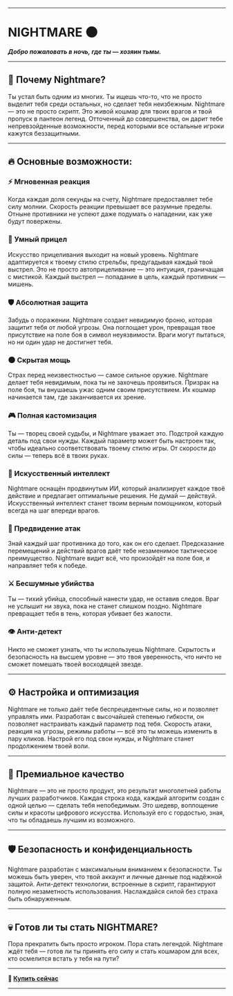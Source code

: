 
---

# **NIGHTMARE** 🌑

**_Добро пожаловать в ночь, где ты — хозяин тьмы._**

---

## **🌌 Почему Nightmare?**

Ты устал быть одним из многих. Ты ищешь что-то, что не просто выделит тебя среди остальных, но сделает тебя неизбежным. Nightmare — это не просто скрипт. Это живой кошмар для твоих врагов и твой пропуск в пантеон легенд. Отточенный до совершенства, он дарит тебе непревзойденные возможности, перед которыми все остальные игроки кажутся беззащитными.

---

## **🔥 Основные возможности:**

### **⚡ Мгновенная реакция**
Когда каждая доля секунды на счету, Nightmare предоставляет тебе силу молнии. Скорость реакции превышает все разумные пределы. Отныне противники не успеют даже подумать о нападении, как уже будут повержены.

### **🎯 Умный прицел**
Искусство прицеливания выходит на новый уровень. Nightmare адаптируется к твоему стилю стрельбы, предугадывая каждый твой выстрел. Это не просто автоприцеливание — это интуиция, граничащая с мистикой. Каждый выстрел — попадание в цель, каждый противник — мишень.

### **🛡️ Абсолютная защита**
Забудь о поражении. Nightmare создает невидимую броню, которая защитит тебя от любой угрозы. Она поглощает урон, превращая твое присутствие на поле боя в символ неуязвимости. Враги могут пытаться, но ни один удар не достигнет тебя.

### **🌑 Скрытая мощь**
Страх перед неизвестностью — самое сильное оружие. Nightmare делает тебя невидимым, пока ты не захочешь проявиться. Призрак на поле боя, ты внушаешь ужас одним своим присутствием. Их кошмар начинается там, где заканчивается их зрение.

### **🎮 Полная кастомизация**
Ты — творец своей судьбы, и Nightmare уважает это. Подстрой каждую деталь под свои нужды. Каждый параметр может быть настроен так, чтобы идеально соответствовать твоему стилю игры. От скорости до силы — теперь всё в твоих руках.

### **🧠 Искусственный интеллект**
Nightmare оснащён продвинутым ИИ, который анализирует каждое твоё действие и предлагает оптимальные решения. Не думай — действуй. Искусственный интеллект станет твоим верным помощником, который всегда на шаг впереди врагов.

### **🔮 Предвидение атак**
Знай каждый шаг противника до того, как он его сделает. Предсказание перемещений и действий врагов даёт тебе незаменимое тактическое преимущество. Nightmare видит всё, что произойдёт на поле боя, и направляет тебя к победе.

### **⚔️ Бесшумные убийства**
Ты — тихий убийца, способный нанести удар, не оставив следов. Враг не услышит ни звука, пока не станет слишком поздно. Nightmare превращает тебя в тень, которая убивает без жалости.

### **👁️ Анти-детект**
Никто не сможет узнать, что ты используешь Nightmare. Скрытость и безопасность на высшем уровне — это твоя уверенность, что ничто не сможет помешать твоей восходящей звезде.

---

## **⚙️ Настройка и оптимизация**

Nightmare не только даёт тебе беспрецедентные силы, но и позволяет управлять ими. Разработан с высочайшей степенью гибкости, он позволяет настраивать каждый параметр под тебя. Скорость атаки, реакция на угрозы, режимы работы — всё это ты можешь изменить в пару кликов. Настрой его под свои нужды, и Nightmare станет продолжением твоей воли.

---

## **💎 Премиальное качество**

Nightmare — это не просто продукт, это результат многолетней работы лучших разработчиков. Каждая строка кода, каждый алгоритм создан с одной целью — сделать тебя непобедимым. Это шедевр, воплощение силы и красоты цифрового искусства. Используй его с гордостью, зная, что ты обладаешь лучшим из возможного.

---

## **🛡️ Безопасность и конфиденциальность**

Nightmare разработан с максимальным вниманием к безопасности. Ты можешь быть уверен, что твой аккаунт и личные данные под надёжной защитой. Анти-детект технологии, встроенные в скрипт, гарантируют полную незаметность использования. Наслаждайся силой без страха быть обнаруженным.

---

## **💀 Готов ли ты стать NIGHTMARE?**

Пора прекратить быть просто игроком. Пора стать легендой. Nightmare ждёт тебя — готов ли ты принять его силу и стать кошмаром для всех, кто осмелится встать у тебя на пути?

---

**🔗 [Купить сейчас](https://nixware.cc/store/nightmare)**

--- 
